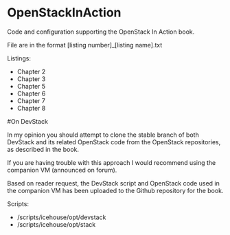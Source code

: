OpenStackInAction
=================

Code and configuration supporting the OpenStack In Action book.

File are in the format [listing number]_[listing name].txt

Listings:

* Chapter 2
* Chapter 3
* Chapter 5
* Chapter 6
* Chapter 7
* Chapter 8

#On DevStack

In my opinion you should attempt to clone the stable branch of both DevStack and its related OpenStack code from the OpenStack repositories, as described in the book.

If you are having trouble with this approach I would recommend using the companion VM (announced on forum).

Based on reader request, the DevStack script and OpenStack code used in the companion VM has been uploaded to the Github repository for the book. 

Scripts:
* /scripts/icehouse/opt/devstack
* /scripts/icehouse/opt/stack

